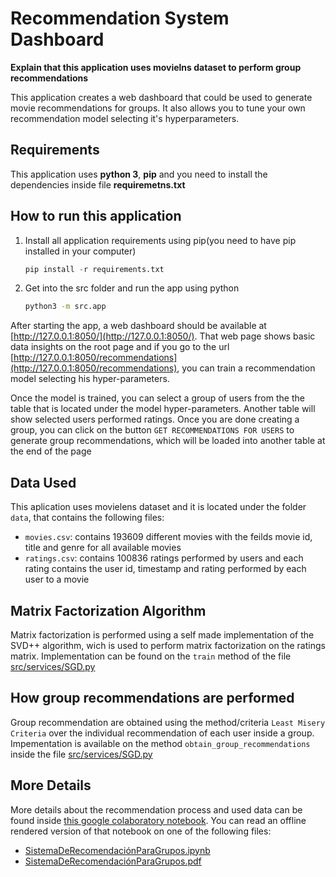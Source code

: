# Recommendation System Dashboard

**Explain that this application uses movielns dataset to perform group recommendations**

This application creates a web dashboard that could be used to generate movie recommendations for groups. It also allows you to tune your own recommendation model selecting it's hyperparameters.

## Requirements

This application uses **python 3**, **pip** and you need to install the dependencies inside file **requiremetns.txt**

## How to run this application

1. Install all application requirements using pip(you need to have pip installed in your computer)
    ```python
    pip install -r requirements.txt
    ```
2. Get into the src folder and run the app using python
    ```bash
    python3 -m src.app 
    ```

After starting the app, a web dashboard should be available at [http://127.0.0.1:8050/](http://127.0.0.1:8050/). That web page shows basic data insights on the root page and if you go to the url [http://127.0.0.1:8050/recommendations](http://127.0.0.1:8050/recommendations), you can train a recommendation model selecting his hyper-parameters.

Once the model is trained, you can select a group of users from the the table that is located under the model hyper-parameters. Another table will show selected users performed ratings. Once you are done creating a group, you can click on the button `GET RECOMMENDATIONS FOR USERS` to generate group recommendations, which will be loaded into another table at the end of the page

## Data Used  

This aplication uses movielens dataset and it is located under the folder `data`, that contains the following files:

- `movies.csv`: contains 193609 different movies with the feilds movie id, title and genre for all available movies
- `ratings.csv`: contains 100836 ratings performed by users and each rating contains the user id, timestamp and rating performed by each user to a movie 

## Matrix Factorization Algorithm

Matrix factorization is performed using a self made implementation of the SVD++ algorithm, wich is used to perform matrix factorization on the ratings matrix.
Implementation can be found on the `train` method of the file [src/services/SGD.py](./src/services/SGD.py)

## How group recommendations are performed

Group recommendation are obtained using the method/criteria `Least Misery Criteria` over the individual recommendation of each user inside a group. Impementation is available on the method `obtain_group_recommendations` inside the file [src/services/SGD.py](./src/services/SGD.py)

## More Details

More details about the recommendation process and used data can be found inside [this google colaboratory notebook](https://colab.research.google.com/drive/1BI5xxtrF0NMVhexUbUP5smVHb9h3oiAa). You can read an offline rendered version of that notebook on one of the following files:
- [SistemaDeRecomendaciónParaGrupos.ipynb](SistemaDeRecomendaciónParaGrupos.ipynb)
- [SistemaDeRecomendaciónParaGrupos.pdf](SistemaDeRecomendaciónParaGrupos.pdf)
